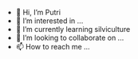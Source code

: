 - 👋 Hi, I’m Putri
- 👀 I’m interested in ...
- 🌱 I’m currently learning silviculture
- 💞️ I’m looking to collaborate on ...
- 📫 How to reach me ...

<!---
putri-n/putri-n is a ✨ special ✨ repository because its `README.md` (this file) appears on your GitHub profile.
You can click the Preview link to take a look at your changes.
--->
